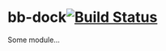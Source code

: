 # bb-dock[![Build Status](https://secure.travis-ci.org/simonfan/bb-dock.png?branch=master)](http://travis-ci.org/simonfan/bb-dock)

Some module...
